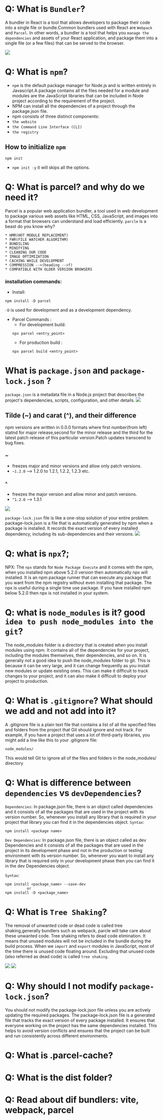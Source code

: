 # Q: What is `Bundler`?
A bundler in React is a tool that allows developers to package their code into a single file or bundle.Common bundlers used with React are `Webpack` and `Parcel`.
In other words, a bundler is a tool that helps you `manage the dependencies` and assets of your React application, and package them into a single file (or a few files) that can be served to the browser.

<img src="https://miro.medium.com/v2/resize:fit:1100/format:webp/1*SL6RVjoNQaUdii2Qh9XeZg.png">

# Q: What is `npm`?
* `npm` is the default package manager for Node.js and is written entirely in Javascript.A package contains all the files needed for a module and modules are the JavaScript libraries that can be included in Node project according to the requirement of the project.
* NPM can install all the dependencies of a project through the package.json file.
* npm consists of three distinct components:
* `the website`
* `the Command Line Interface (CLI)`
* `the registry`
## How to initialize `npm`
```
npm init
```
* `npm init -y` it will skips all the options.

# Q: What is parcel? and why do we need it?
Parcel is a popular web application bundler, a tool used in web development to package various web assets like HTML, CSS, JavaScript, and images into a format that browsers can understand and load efficiently.
`parcle` is a beast do you know why?
```
* HMR(HOT MODULE REPLACEMENT)
* FWR(FILE WATCHER ALGORITHM)
* BUNDILING
* MINIFYING
* CLEANING OUR CODE
* IMAGE OPTIMIZATION
* CACHING WHILE DEVELOPMENT
* COMPRESSION -->(heading -->f)
* COMPATIBLE WITH OLDER VERSION BROWSERS
```
### installation commands:
- Install:
```
npm install -D parcel
```
`-D` is used for development and as a development dependency.

- Parcel Commands :
    - For development build:
    ```
    npx parcel <entry_point> 
    ```
    - For production build :
    ```
    npx parcel build <entry_point> 
    ```
# What is `package.json` and `package-lock.json` ?
`package.json` is a metadata file in a Node.js project that describes the project's dependencies, scripts, configuration, and other details.
<img src="https://www.atatus.com/blog/content/images/size/w1000/2023/02/package.json-file.png">

## Tilde (~) and carat (^), and their difference
npm versions are written in 0.0.0 formats where first number(from left) statnd for major release,second for the minor release and the third for the latest patch release of this particular version.Patch updates transcend to bug fixes.
### ~ 
* freezes major and minor versions and allow only patch versions.
* `~1.2.0` --> 1.2.0 to 1.2.1, 1.2.2, 1.2.3 etc.

### ^
* freezes the major version and allow minor and patch versions.
* `^1.2.0`  -->  1.3.1

<img src="https://www.atatus.com/blog/content/images/2023/02/versioning-.png">

`package-lock.json` file is like a one-stop solution of your entire problem. package-lock.json is a file that is automatically generated by npm when a package is installed. It records the exact version of every installed dependency, including its sub-dependencies and their versions.
<img src="https://www.atatus.com/blog/content/images/size/w1000/2023/02/package-lock.json.png">

# Q: what is `npx`?;
NPX: The `npx` stands for `Node Package Execute` and it comes with the npm, when you installed npm above 5.2.0 version then automatically npx will installed. It is an npm package runner that can execute any package that you want from the npm registry without even installing that package. The npx is useful during a single time use package. If you have installed npm below 5.2.0 then npx is not installed in your system. 

# Q: what is `node_modules` is it? good `idea to push node_modules into the git`?
The node_modules folder is a directory that is created when you install modules using npm. It contains all of the dependencies for your project, including the modules themselves, their dependencies, and so on.
It is generally not a good idea to push the node_modules folder to git. This is because it can be very large, and it can change frequently as you install new modules or update existing ones. This can make it difficult to track changes to your project, and it can also make it difficult to deploy your project to production.

# Q: What is `.gitignore`? What should we add and not add into it?
A .gitignore file is a plain text file that contains a list of all the specified files and folders from the project that Git should ignore and not track.
For example, if you have a project that uses a lot of third-party libraries, you might add a line like this to your .gitignore file:
``` 
node_modules/
 ```
This would tell Git to ignore all of the files and folders in the node_modules/ directory

# Q: What is difference between `dependencies` vs `devDependencies`?
`Dependencies`: In package.json file, there is an object called dependencies and it consists of all the packages that are used in the project with its version number. So, whenever you install any library that is required in your project that library you can find it in the dependencies object. 
`Syntax`:
```
npm install <package name>
```
`Dev Dependencies`: In package.json file, there is an object called as dev Dependencies and it consists of all the packages that are used in the project in its development phase and not in the production or testing environment with its version number. So, whenever you want to install any library that is required only in your development phase then you can find it in the dev Dependencies object. 

`Syntax`:

```
npm install <package_name> --save-dev
          or
npm install -D <package_name>
```

# Q: What is `Tree Shaking`?
The removal of unwanted code or dead code is called tree shaking,generally bundlers such as webpack, parcle will take care about these unwanted code.
Tree shaking refers to dead code elimination. It means that unused modules will not be included in the bundle during the build process.
When we `import` and `export` modules in JavaScript, most of the time there is unused code floating around. Excluding that unused code (also referred as dead code) is called `tree shaking`.

<img src="https://i.stack.imgur.com/xtD74.png">

<img src="https://i.stack.imgur.com/VAVeB.png">

# Q: Why should I not modify `package-lock.json`?
You should not modify the package-lock.json file unless you are actively updating the required packages. 
The package-lock.json file is a generated file that tracks the exact version of every package installed. 
It ensures that everyone working on the project has the same dependencies installed. This helps to avoid version conflicts and ensures that the project can be built and run consistently across different environments. 

# Q: What is .parcel-cache?
# Q: What is the dist folder?
# Q: Read about dif bundlers: vite, webpack, parcel




  

  
